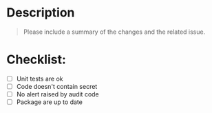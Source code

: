 # Description

>Please include a summary of the changes and the related issue.

# Checklist:

- [ ] Unit tests are ok
- [ ] Code doesn't contain secret
- [ ] No alert raised by audit code
- [ ] Package are up to date
